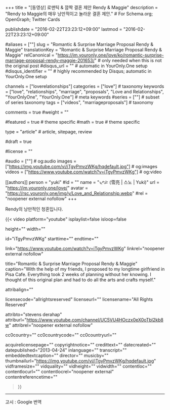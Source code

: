 +++
title = "[동영상] 로맨틱 & 깜짝 결혼 제안 Rendy & Maggie"
description = "Rendy to Maggie의 매우 낭만적이고 놀라운 결혼 제안."	# For Schema.org; OpenGraph; Twitter Cards

publishdate = "2016-02-22T23:23:12+09:00"
lastmod = "2016-02-22T23:23:12+09:00"

#aliases = [""]
slug = "Romantic & Surprise Marriage Proposal Rendy & Maggie"
translationKey = "Romantic & Surprise Marriage Proposal Rendy & Maggie"
relCanonical = "https://im.youronly.one/love/ko/romantic-surprise-marriage-proposal-rendy-maggie-201653/"														# only needed when this is not the original post
#disqus_url = ""                                                    # automatic in YourOnly.One setup
#disqus_identifier = ""                                             # highly recommended by Disqus; automatic in YourOnly.One setup

channels = ["loverelationships"]
categories = ["love"]														# taxonomy
keywords = ["love", "relationships", "marriage", "proposals", "Love and Relationships", "YourOnlyOne", "YourOnly.One"]															# meta keywords
#series = [""]																# subset of series taxonomy
tags = ["videos", "marriageproposals"]																	# taxonomy

comments = true
#weight = ""

#featured = true															# theme specific
#math = true																	# theme specific

type = "article"                                                           # article, sitepage, review

#draft = true

#license = ""

#audio = [""]																# og:audio
images = ["https://img.youtube.com/vi/iTgyPmvzWKg/hqdefault.jpg"]    # og:images
videos = ["https://www.youtube.com/watch?v=iTgyPmvzWKg"]                                # og:video

[[authors]]
person = "yuki"
#id = ""
name = "ᜌᜓᜃᜒ (雪亮 | 스노 | Yuki)"
url = "https://im.youronly.one/love/"
avatar = "https://rsc.youronly.one/img/y/Love_and_Relationship.webp"
#rel = "noopener external nofollow"
+++

Rendy의 낭만적인 청혼입니다.

<!--more-->

{{< video
  platform="youtube"
  isplaylist=false
  isloop=false

  height=""
  width=""

  id="iTgyPmvzWKg"
  starttime=""
  endtime=""

  link="https://www.youtube.com/watch?v=iTgyPmvzWKg"
  linkrel="noopener external nofollow"

  title="Romantic & Surprise Marriage Proposal Rendy & Maggie"
  caption="With the help of my friends, I proposed to my longtime girlfriend in Pisa Cafe. Everything took 2 weeks of planning without her knowing. I thought of this original plan and had to do all the arts and crafts myself."

  attribalign=""

  licensecode="allrightsreserved"
  licenseurl=""
  licensename="All Rights Reserved"

  attribto="stevens derahap"
  attriburl="https://www.youtube.com/channel/UC5VU4HOczx0eX0oTbl2kb8w"
  attribrel="noopener external nofollow"

  cc0country=""
  cc0countrycode=""
  cc0countryurl=""

  acquirelicensepage=""
  copyrightnotice=""
  credittext=""
  datecreated=""
  datepublished="2013-04-24"
  inlanguage=""
  transcript=""
  embeddedtextcaption=""
  director=""
  musicby=""
  thumbnailurl="https://img.youtube.com/vi/iTgyPmvzWKg/hqdefault.jpg"
  vidframesize=""
  vidquality=""
  vidheight=""
  vidwidth=""
  contentloc=""
  contentlocurl=""
  contentlocrel="noopener external"
  contentreferencetime=""
>}}

---

고시 : Google 번역
